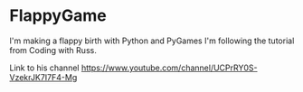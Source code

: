 # FlappyGame
I'm making a flappy birth with Python and PyGames
I'm following the tutorial from Coding with Russ.

Link to his channel  https://www.youtube.com/channel/UCPrRY0S-VzekrJK7I7F4-Mg
